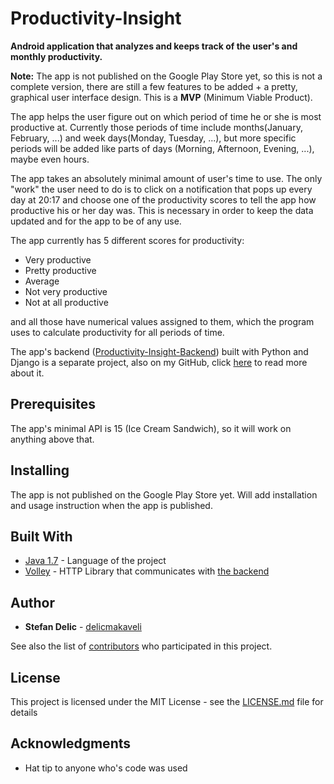 # Productivity-Insight

**Android application that analyzes and keeps track of the user's and monthly productivity.**

**Note:** The app is not published on the Google Play Store yet, so this is not a complete version, there are 
still a few features to be added + a pretty, graphical user interface design. This is a **MVP**
(Minimum Viable Product).

The app helps the user figure out on which period of time he or she is most productive at.
Currently those periods of time include months(January, February, ...)
and week days(Monday, Tuesday, ...), but more specific periods will be added like parts of days
(Morning, Afternoon, Evening, ...), maybe even hours.

The app takes an absolutely minimal amount of user's time to use. The only "work" the user need 
to do is to click on a notification that pops up every day at 20:17 and choose one of the productivity 
scores to tell the app how productive his or her day was. This is necessary in order to keep the data updated 
and for the app to be of any use.

The app currently has 5 different scores for productivity:
* Very productive
* Pretty productive
* Average
* Not very productive
* Not at all productive

and all those have numerical values assigned to them, which the program uses to calculate 
productivity for all periods of time.

The app's backend ([Productivity-Insight-Backend](https://github.com/delicmakaveli/Productivity-Insight-Backend)) built with Python and Django is a separate project, also on my GitHub, 
click [here](https://github.com/delicmakaveli/Productivity-Insight-Backend#productivity-insight-backend) to read more about it.

## Prerequisites

The app's minimal API is 15 (Ice Cream Sandwich), so it will work on anything above that.

## Installing

The app is not published on the Google Play Store yet. Will add installation and usage instruction when the app is published.

## Built With

* [Java 1.7](http://docs.oracle.com/javase/7/docs/api/) - Language of the project
* [Volley](https://github.com/google/volley) - HTTP Library that communicates with [the backend](https://github.com/delicmakaveli/Productivity-Insight-Backend)

## Author

* **Stefan Delic** - [delicmakaveli](https://github.com/delicmakaveli)

See also the list of [contributors](https://github.com/your/project/contributors) who participated in this project.

## License

This project is licensed under the MIT License - see the [LICENSE.md](LICENSE.md) file for details

## Acknowledgments

* Hat tip to anyone who's code was used
